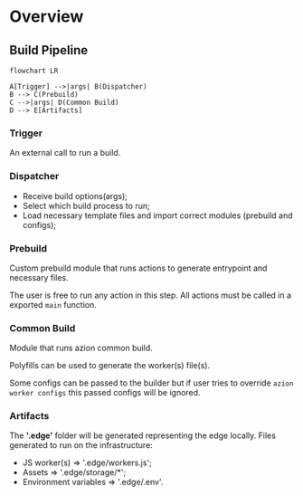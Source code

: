 # Overview

## Build Pipeline
```mermaid
flowchart LR

A[Trigger] -->|args| B(Dispatcher)
B --> C(Prebuild)
C -->|args| D(Common Build)
D --> E[Artifacts]
```

### Trigger
An external call to run a build.

### Dispatcher
* Receive build options(args);
* Select which build process to run;
* Load necessary template files and import correct modules (prebuild and configs);

### Prebuild
Custom prebuild module that runs actions to generate entrypoint and necessary files.

The user is free to run any action in this step. All actions must be called in a exported `main` function.

### Common Build
Module that runs azion common build.

Polyfills can be used to generate the worker(s) file(s).

Some configs can be passed to the builder but if user tries to override `azion worker configs` this passed configs will be ignored.

### Artifacts
The **'.edge'** folder will be generated representing the edge locally. Files generated to run on the infrastructure:
* JS worker(s) => '.edge/workers.js';
* Assets => '.edge/storage/*';
* Environment variables => '.edge/.env'.
